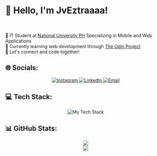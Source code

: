 # 👋 Hello, I'm JvEztraaaa!  <br><br>
🚀 IT Student at [National University PH](https://www.facebook.com/NUDasmaPH) Specializing in Mobile and Web Applications <br>
🌱 Currently learning web development through [The Odin Project](https://www.theodinproject.com/about)<br>
📌 Let's connect and code together!  

## 🌐 Socials:
<div align="center">
  <a href="https://www.instagram.com/jveztraaaa" target="_blank">
    <img src="https://skillicons.dev/icons?i=instagram" alt="Instagram" />
  </a>
  <a href="https://www.linkedin.com/in/jan-vincent-estrada/" target="_blank">
    <img src="https://skillicons.dev/icons?i=linkedin" alt="LinkedIn" />
  </a>
  <a href="mailto:janvincentestrada276@gmail.com">
    <img src="https://skillicons.dev/icons?i=gmail" alt="Email" />
  </a>
</div>

## 💻 Tech Stack:
<div align="center">
  <img src="https://skillicons.dev/icons?i=html,css,javascript,java,py,mysql,php,figma,git,github,powershell,bash" alt="My Tech Stack"/>
</div>

## 📊 GitHub Stats:
<p align="center">
  <img src="https://nirzak-streak-stats.vercel.app/?user=JvEztraaaa&theme=dark&hide_border=false"/> <br>
  <img src="https://github-readme-stats.vercel.app/api/top-langs/?username=JvEztraaaa&theme=dark&hide_border=false&include_all_commits=true&count_private=true&layout=compact"/>
</p>
